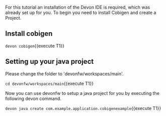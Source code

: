 For this tutorial an installation of the Devon IDE is required, which was already set up for you.
To begin you need to install Cobigen and create a Project.


## Install cobigen

`devon cobigen`{{execute T1}}



## Setting up your java project

Please change the folder to &#39;devonfw/workspaces/main&#39;.

`cd devonfw/workspaces/main`{{execute T1}}

Now you can use devonfw to setup a java project for you by executing the following devon command.

`devon java create com.example.application.cobigenexample`{{execute T1}}

